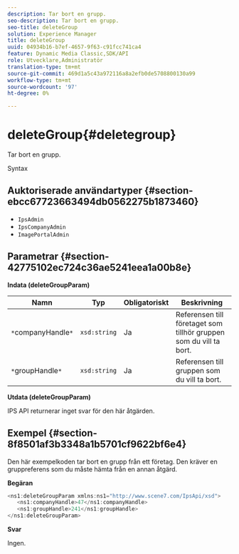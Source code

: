 ```yaml
---
description: Tar bort en grupp.
seo-description: Tar bort en grupp.
seo-title: deleteGroup
solution: Experience Manager
title: deleteGroup
uuid: 04934b16-b7ef-4657-9f63-c91fcc741ca4
feature: Dynamic Media Classic,SDK/API
role: Utvecklare,Administratör
translation-type: tm+mt
source-git-commit: 469d1a5c43a972116a8a2efb0de5708800130a99
workflow-type: tm+mt
source-wordcount: '97'
ht-degree: 0%

---
```



# deleteGroup{#deletegroup}

Tar bort en grupp.

Syntax

## Auktoriserade användartyper {#section-ebcc67723663494db0562275b1873460}

* `IpsAdmin`
* `IpsCompanyAdmin`
* `ImagePortalAdmin`

## Parametrar {#section-42775102ec724c36ae5241eea1a00b8e}

**Indata (deleteGroupParam)**

| Namn | Typ | Obligatoriskt | Beskrivning |
|---|---|---|---|
| `*`companyHandle`*` | `xsd:string` | Ja | Referensen till företaget som tillhör gruppen som du vill ta bort. |
| `*`groupHandle`*` | `xsd:string` | Ja | Referensen till gruppen som du vill ta bort. |

**Utdata (deleteGroupParam)**

IPS API returnerar inget svar för den här åtgärden.

## Exempel {#section-8f8501af3b3348a1b5701cf9622bf6e4}

Den här exempelkoden tar bort en grupp från ett företag. Den kräver en gruppreferens som du måste hämta från en annan åtgärd.

**Begäran**

```java
<ns1:deleteGroupParam xmlns:ns1="http://www.scene7.com/IpsApi/xsd">
   <ns1:companyHandle>47</ns1:companyHandle>
   <ns1:groupHandle>241</ns1:groupHandle>
</ns1:deleteGroupParam>
```

**Svar**

Ingen.
